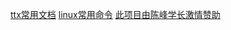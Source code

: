 <!-- 封面 -->
[ttx常用文档](/ttx/_sidebar)
[linux常用命令](/linux/_sidebar)
[此项目由陈峰学长激情赞助](https://blog.csdn.net/weixin_43944305)
